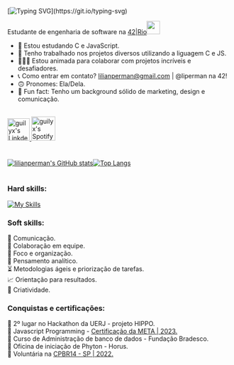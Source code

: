 [![Typing SVG](https://readme-typing-svg.herokuapp.com?color=%48067B&vCenter=true&lines=Oi,+Eu+sou+a+Lilian!+👋;)](https://git.io/typing-svg)

Estudante de engenharia de software na <a href="https://42.rio">42|Rio</a><img src="https://media.giphy.com/media/WUlplcMpOCEmTGBtBW/giphy.gif" width="30"> 
</em></p>

- 🤯 Estou estudando C e JavaScript.
- 🐜 Tenho trabalhado nos projetos diversos utilizando a liguagem C e JS.
- 🧑‍🤝‍🧑 Estou animada para colaborar com projetos incríveis e desafiadores.
- 📞 Como entrar em contato? lilianperman@gmail.com | @liperman na 42!
- 🙃 Pronomes: Ela/Dela.
- 👀 Fun fact: Tenho um background sólido de marketing, design e comunicação.

<br/>
<a href="https://www.linkedin.com/in/lilianperman/">
  <img alt="guilyx's LinkdeIN" width="50px" src="https://user-images.githubusercontent.com/43545812/144035037-0f415fc7-9f96-4517-a370-ccc6e78a714b.png" />
</a>
<a href="https://open.spotify.com/user/ai04i9shm00fbvily90ody6v9">
  <img alt="guilyx's Spotify" width="54px" src="https://user-images.githubusercontent.com/43545812/144035120-1ad5169b-91c7-4078-bef9-6a82c733f373.png" />
</a>
<br>
</p> 

#

[![lilianperman's GitHub stats](https://github-readme-stats.vercel.app/api?username=lilianperman&count_private=true&show_icons=true&theme=radical)](https://github.com/lilianperman/github-readme-stats)[![Top Langs](https://github-readme-stats.vercel.app/api/top-langs/?username=lilianperman&show_icons=icons&theme=radical)](https://github.com/anuraghazra/github-readme-stats)
#
<h3>Hard skills:</h3>

[![My Skills](https://skillicons.dev/icons?i=c,js,figma,linux,vim,linkedin,github,premiere,photoshop)](https://skillicons.dev)


<h3>Soft skills:</h3>

🎤 Comunicação.</br>
🤝 Colaboração em equipe.</br>
🎯 Foco e organização.</br>
🤔 Pensamento analítico.</br>
⏳ Metodologias ágeis e priorização de tarefas.</br>
📈 Orientação para resultados.</br>
🤯 Criatividade.</br>

<h3>Conquistas e certificações:</h3>

🔸 2º lugar no Hackathon da UERJ - projeto HIPPO.</br>
🔹 Javascript Programming - <a href="https://www.coursera.org/account/accomplishments/certificate/QG4TGYNVLXXF">Certificação da META | 2023.</a></br>
🔸 Curso de Administração de banco de dados - Fundação Bradesco.</br>
🔹 Oficina de iniciação de Phyton - Horus.</br>
🔸 Voluntária na <a href="https://brasil.campus-party.org/">CPBR14 - SP | 2022.</a>
</em></p>
#
